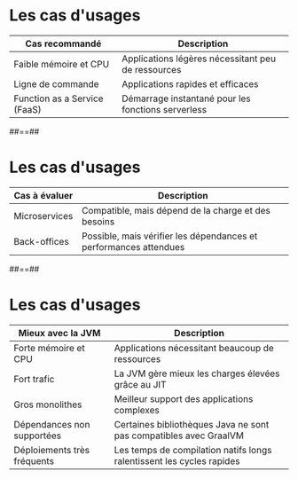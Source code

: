 # Les cas d'usages

| **Cas recommandé**           | **Description**                                                 |
|------------------------------|-----------------------------------------------------------------|
| Faible mémoire et CPU        | Applications légères nécessitant peu de ressources              |
| Ligne de commande            | Applications rapides et efficaces                            |
| Function as a Service (FaaS) | Démarrage instantané pour les fonctions serverless              |

##==##
# Les cas d'usages

| **Cas à évaluer**                 | **Description**                                                   |
|-----------------------------------|-------------------------------------------------------------------|
| Microservices                     | Compatible, mais dépend de la charge et des besoins              |
| Back-offices                      | Possible, mais vérifier les dépendances et performances attendues |

##==##
# Les cas d'usages

| **Mieux avec la JVM**             | **Description**                                                    |
|-----------------------------------|--------------------------------------------------------------------|
| Forte mémoire et CPU              | Applications nécessitant beaucoup de ressources                   |
| Fort trafic                       | La JVM gère mieux les charges élevées grâce au JIT                |
| Gros monolithes                   | Meilleur support des applications complexes                       |
| Dépendances non supportées        | Certaines bibliothèques Java ne sont pas compatibles avec GraalVM |
| Déploiements très fréquents       | Les temps de compilation natifs longs ralentissent les cycles rapides|

